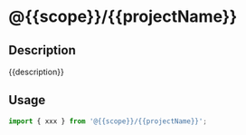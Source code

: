 # @{{scope}}/{{projectName}}

## Description

{{description}}

## Usage

```typescript
import { xxx } from '@{{scope}}/{{projectName}}';
```
